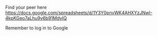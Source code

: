Find your peer here
https://docs.google.com/spreadsheets/d/1Y3Y0pnvWK4AHXYzJNwI-4kpKGeo7aLhu9v6b91MdyIQ


Remember to log in to Google

